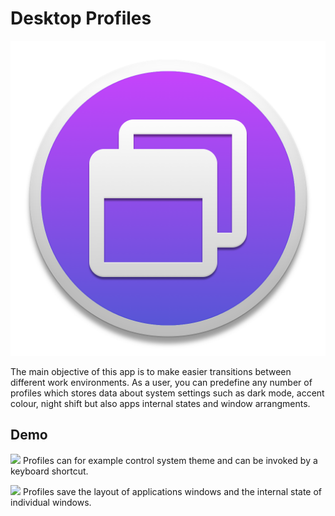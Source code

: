 # Desktop Profiles
![](doc_assets/icon.png)

The main objective of this app is to make easier transitions between different work environments. As a user, you can predefine any number of profiles which stores data about system settings such as dark mode, accent colour, night shift but also apps internal states and window arrangments.

## Demo
![](doc_assets/Themes.gif)
Profiles can for example control system theme and can be invoked by a keyboard shortcut.
  
![](doc_assets/iTerm.gif)
Profiles save the layout of applications windows and the internal state of individual windows. 
